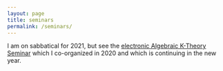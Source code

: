 ```yaml
---
layout: page
title: seminars
permalink: /seminars/
---
```


I am on sabbatical for 2021, but see the [electronic Algebraic K-Theory
Seminar](https://eldenelmanto.com/eakts-electronic-algebraic-k-theory-seminar/)
which I co-organized in 2020 and which is continuing in the new year.
